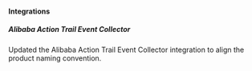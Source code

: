#### Integrations
##### Alibaba Action Trail Event Collector
Updated the Alibaba Action Trail Event Collector integration to align the product naming convention.
